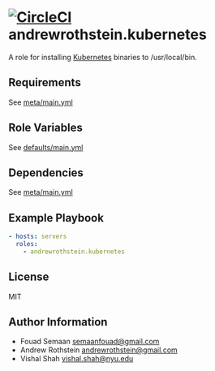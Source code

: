 [![CircleCI](https://circleci.com/gh/andrewrothstein/ansible-kubernetes.svg?style=svg)](https://circleci.com/gh/andrewrothstein/ansible-kubernetes)
andrewrothstein.kubernetes
==========================

A role for installing [Kubernetes](http://kubernetes.io/docs/getting-started-guides/binary_release/#prebuilt-binary-release)  binaries to /usr/local/bin.

Requirements
------------

See [meta/main.yml](meta/main.yml)

Role Variables
--------------

See [defaults/main.yml](defaults/main.yml)

Dependencies
------------

See [meta/main.yml](meta/main.yml)

Example Playbook
----------------

```yml
- hosts: servers
  roles:
	- andrewrothstein.kubernetes
```

License
-------

MIT

Author Information
------------------

* Fouad Semaan <semaanfouad@gmail.com>
* Andrew Rothstein <andrewrothstein@gmail.com>
* Vishal Shah <vishal.shah@nyu.edu>
